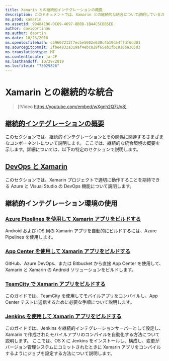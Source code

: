 ```yaml
---
title: Xamarin との継続的インテグレーションの概要
description: このドキュメントでは、Xamarin との継続的な統合について説明しているガイドにリンクしています。 リンクされたコンテンツでは、継続的インテグレーションの概要を説明し、App Center Build、TeamCity、Jenkins について説明します。
ms.prod: xamarin
ms.assetid: 99484E96-DC69-4697-8BBB-1B44C5CBB5ED
author: davidortinau
ms.author: daortin
ms.date: 10/23/2018
ms.openlocfilehash: c59667213f7ecbe5603e638c4b19d54ffdf6dd01
ms.sourcegitcommit: 2fbe4932a319af4ebc829f65eb1fb1816ba305d3
ms.translationtype: MT
ms.contentlocale: ja-JP
ms.lasthandoff: 10/29/2019
ms.locfileid: "73029826"
---
```

# <a name="continuous-integration-with-xamarin"></a>Xamarin との継続的な統合

> [!Video https://youtube.com/embed/wXgnh2Q7Uv8]

## <a name="introduction-to-continuous-integrationtoolsciintro-to-cimd"></a>[継続的インテグレーションの概要](~/tools/ci/intro-to-ci.md)

このセクションでは、継続的インテグレーションとその関係に関連するさまざまなコンポーネントについて説明します。 ここでは、継続的な統合環境の概要を示します。詳細については、以下の特定のセクションで説明します。

## <a name="devops-with-xamarintoolscidevopsmd"></a>[DevOps と Xamarin](~/tools/ci/devops.md)

このセクションでは、Xamarin プロジェクトで適切に動作することを期待できる Azure と Visual Studio の DevOps 機能について説明します。

## <a name="working-with-continuous-integration-environments"></a>継続的インテグレーション環境の使用

### <a name="build-xamarin-apps-with-azure-pipelineshttpsdocsmicrosoftcomazuredevopspipelineslanguagesxamarin"></a>[Azure Pipelines を使用して Xamarin アプリをビルドする](https://docs.microsoft.com/azure/devops/pipelines/languages/xamarin/)

Android および iOS 用の Xamarin アプリを自動的にビルドするには、Azure Pipelines を使用します。

### <a name="build-xamarin-apps-using-app-centerhttpsdocsmicrosoftcomappcenterbuildxamarin"></a>[App Center を使用して Xamarin アプリをビルドする](https://docs.microsoft.com/appcenter/build/xamarin/)

GitHub、Azure DevOps、または Bitbucket から直接 App Center を使用して、Xamarin と Xamarin の Android ソリューションをビルドします。

### <a name="build-xamarin-apps-with-teamcitytoolsciteamcitymd"></a>[TeamCity で Xamarin アプリをビルドする](~/tools/ci/teamcity.md)

このガイドでは、TeamCity を使用してモバイルアプリをコンパイルし、App Center テストに送信するために必要な手順について説明します。

### <a name="build-xamarin-apps-with-jenkinstoolscijenkins-walkthroughmd"></a>[Jenkins を使用して Xamarin アプリをビルドする](~/tools/ci/jenkins-walkthrough.md)

このガイドでは、Jenkins を継続的インテグレーションサーバーとして設定し、Xamarin で作成されたモバイルアプリのコンパイルを自動化する方法について説明します。 ここでは、OS X に Jenkins をインストールし、構成し、変更がバージョン管理システムにコミットされたときに Xamarin アプリをコンパイルするようにジョブを設定する方法について説明します。

